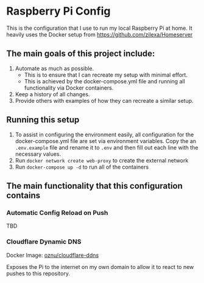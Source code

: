 # Raspberry Pi Config
This is the configuration that I use to run my local Raspberry Pi at home.
It heavily uses the Docker setup from https://github.com/zilexa/Homeserver

## The main goals of this project include:
1. Automate as much as possible.
	* This is to ensure that I can recreate my setup with minimal effort.
	* This is achieved by the docker-compose.yml file and running all functionality via Docker containers.
1. Keep a history of all changes.
1. Provide others with examples of how they can recreate a similar setup.

## Running this setup
1. To assist in configuring the environment easily, all configuration for the docker-compose.yml file are set via environment variables. Copy the an `.env.example` file and rename it to `.env` and then fill out each line with the necessary values.
1. Run `docker network create web-proxy` to create the external network
1. Run `docker-compose up -d` to run all of the containers

## The main functionality that this configuration contains
### Automatic Config Reload on Push
TBD

### Cloudflare Dynamic DNS
Docker Image: [oznu/cloudflare-ddns](https://hub.docker.com/r/oznu/cloudflare-ddns/)

Exposes the Pi to the internet on my own domain to allow it to react to new pushes to this repository.
